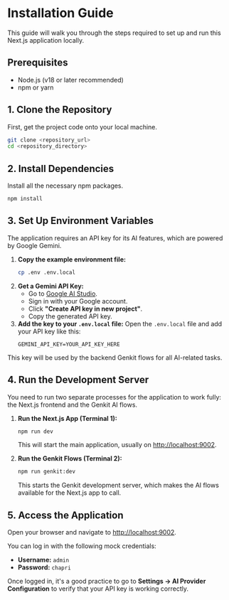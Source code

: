 # Installation Guide

This guide will walk you through the steps required to set up and run this Next.js application locally.

## Prerequisites

- Node.js (v18 or later recommended)
- npm or yarn

## 1. Clone the Repository

First, get the project code onto your local machine.

```bash
git clone <repository_url>
cd <repository_directory>
```

## 2. Install Dependencies

Install all the necessary npm packages.

```bash
npm install
```

## 3. Set Up Environment Variables

The application requires an API key for its AI features, which are powered by Google Gemini.

1.  **Copy the example environment file:**
    ```bash
    cp .env .env.local
    ```
2.  **Get a Gemini API Key:**
    - Go to [Google AI Studio](https://aistudio.google.com/app/apikey).
    - Sign in with your Google account.
    - Click **"Create API key in new project"**.
    - Copy the generated API key.
3.  **Add the key to your `.env.local` file:**
    Open the `.env.local` file and add your API key like this:
    ```
    GEMINI_API_KEY=YOUR_API_KEY_HERE
    ```

This key will be used by the backend Genkit flows for all AI-related tasks.

## 4. Run the Development Server

You need to run two separate processes for the application to work fully: the Next.js frontend and the Genkit AI flows.

1.  **Run the Next.js App (Terminal 1):**
    ```bash
    npm run dev
    ```
    This will start the main application, usually on [http://localhost:9002](http://localhost:9002).

2.  **Run the Genkit Flows (Terminal 2):**
    ```bash
    npm run genkit:dev
    ```
    This starts the Genkit development server, which makes the AI flows available for the Next.js app to call.

## 5. Access the Application

Open your browser and navigate to [http://localhost:9002](http://localhost:9002).

You can log in with the following mock credentials:
- **Username:** `admin`
- **Password:** `chapri`

Once logged in, it's a good practice to go to **Settings -> AI Provider Configuration** to verify that your API key is working correctly.

